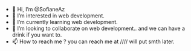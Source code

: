 - 👋 Hi, I’m @SofianeAz
- 👀 I’m interested in web development.
- 🌱 I’m currently learning web development.
- 💞️ I’m looking to collaborate on web development.. and we can have a drink if you want to.
- 📫 How to reach me ? you can reach me at //// will put smth later.

<!---
SofianeAz/SofianeAz is a ✨ special ✨ repository because its `README.md` (this file) appears on your GitHub profile.
You can click the Preview link to take a look at your changes.
--->
